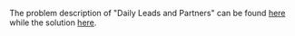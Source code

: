The problem description of "Daily Leads and Partners" can be found [here](https://leetcode.com/problems/daily-leads-and-partners/description/) while the solution [here](https://github.com/aurimas13/Solutions-To-Problems/blob/main/LeetCode/Pandas%20Solutions/daily.py).